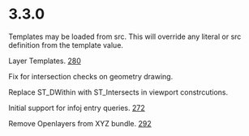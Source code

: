 # 3.3.0

Templates may be loaded from src. This will override any literal or src definition from the template value.

Layer Templates. [280](https://github.com/GEOLYTIX/xyz/issues/280)

Fix for intersection checks on geometry drawing.

Replace ST_DWithin with ST_Intersects in viewport constrcutions.

Initial support for infoj entry queries. [272](https://github.com/GEOLYTIX/xyz/issues/272)

Remove Openlayers from XYZ bundle. [292](https://github.com/GEOLYTIX/xyz/issues/292)